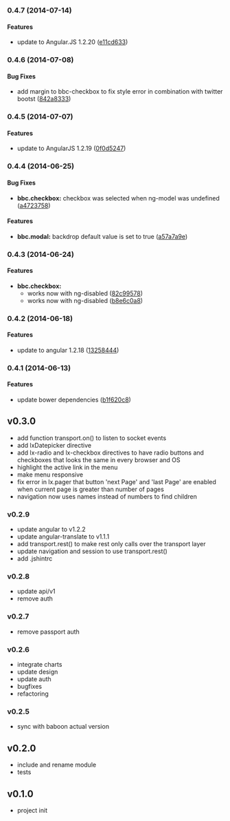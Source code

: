 <a name="0.4.7"></a>
### 0.4.7 (2014-07-14)


#### Features

* update to Angular.JS 1.2.20 ([e11cd633](https://github.com/litixsoft/baboon-client/commit/e11cd6337b169cc1e554e83b1ecbcabca3d93efa))


<a name="0.4.6"></a>
### 0.4.6 (2014-07-08)


#### Bug Fixes

* add margin to bbc-checkbox to fix style error in combination with twitter bootst ([842a8333](https://github.com/litixsoft/baboon-client/commit/842a83339f4368f64c71e00274726582a198065f))


<a name="0.4.5"></a>
### 0.4.5 (2014-07-07)


#### Features

* update to AngularJS 1.2.19 ([0f0d5247](https://github.com/litixsoft/baboon-client/commit/0f0d5247c92ba239df096dc824f1671e196911b9))


<a name="0.4.4"></a>
### 0.4.4 (2014-06-25)


#### Bug Fixes

* **bbc.checkbox:** checkbox was selected when ng-model was undefined ([a4723758](https://github.com/litixsoft/baboon-client/commit/a4723758f518a40439d08ca15921a874bd0e099b))


#### Features

* **bbc.modal:** backdrop default value is set to true ([a57a7a9e](https://github.com/litixsoft/baboon-client/commit/a57a7a9ef40a6b5229ffb021dd968fc667455666))


<a name="0.4.3"></a>
### 0.4.3 (2014-06-24)


#### Features

* **bbc.checkbox:**
  * works now with ng-disabled ([82c99578](https://github.com/litixsoft/baboon-client/commit/82c99578875215a364a3a07e9be113cf2c40b92d))
  * works now with ng-disabled ([b8e6c0a8](https://github.com/litixsoft/baboon-client/commit/b8e6c0a86ce03d265e36831f3598e715d2ce3fc5))


<a name="0.4.2"></a>
### 0.4.2 (2014-06-18)


#### Features

* update to angular 1.2.18 ([13258444](https://github.com/litixsoft/baboon-client/commit/132584440db4be1f910cac5856134949b934f381))


<a name="0.4.1"></a>
### 0.4.1 (2014-06-13)


#### Features

* update bower dependencies ([b1f620c8](https://github.com/litixsoft/baboon-client/commit/b1f620c804457440df783b12845e8d8934a86b93))


## v0.3.0
* add function transport.on() to listen to socket events
* add lxDatepicker directive
* add lx-radio and lx-checkbox directives to have radio buttons and checkboxes that looks the same in every browser and OS
* highlight the active link in the menu
* make menu responsive
* fix error in lx.pager that button 'next Page' and 'last Page' are enabled when current page is greater than number of pages
* navigation now uses names instead of numbers to find children

### v0.2.9
* update angular to v1.2.2
* update angular-translate to v1.1.1
* add transport.rest() to make rest only calls over the transport layer
* update navigation and session to use transport.rest()
* add .jshintrc

### v0.2.8
* update api/v1
* remove auth

### v0.2.7
* remove passport auth

### v0.2.6
* integrate charts
* update design
* update auth
* bugfixes
* refactoring

### v0.2.5
* sync with baboon actual version

## v0.2.0
* include and rename module
* tests

## v0.1.0
*  project init